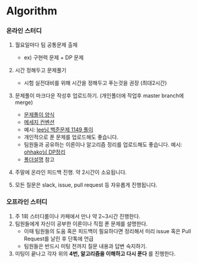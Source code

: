 # Algorithm
### 온라인 스터디

1. 월요일마다 팀 공통문제 출제
   - ex) 구현력 문제 + DP 문제
2. 시간 정해두고 문제풀기
   - 시험 실전대비를 위해 시간을 정해두고 푸는것을 권장 (최대2시간)
3. 문제풀이 마크다운 작성후 업로드하기. (개인폴더에 작업후 master branch에 merge)
   - [문제풀이 양식](https://github.com/TheCopiens/algorithm-study/blob/master/solution%20template.md)
   - [메세지 컨벤션](https://github.com/TheCopiens/algorithm-study/wiki/Message-Convention)
   - 예시: [lee님 백준문제 1149 풀이](https://github.com/TheCopiens/algorithm-study/blob/master/source/lee/team/200325_dp.md)
   - 개인적으로 푼 문제를 업로드해도 좋습니다.
   - 팀원들과 공유하는 이론이나 알고리즘 정리를 업로드해도 좋습니다. 예시: [ohhako님 DP정리](https://github.com/TheCopiens/algorithm-study/blob/master/contents/DP.md)
   - [폴더설명](#폴더-설명) 참고
4. 주말에 온라인 피드백 진행. 약 2시간이 소요됩니다.

5. 모든 질문은 slack, issue, pull request 등 자유롭게 진행됩니다.

### 오프라인 스터디

1. 주 1회 스터디룸이나 카페에서 만나 약 2~3시간 진행한다.
2. 팀원들에게 자신이 공부한 이론이나 직접 푼 문제를 설명한다.
   - 이때 팀원들의 도움 혹은 피드백이 필요하다면 정리해서 미리 issue 혹은 Pull Request를 날린 후 단톡에 언급
   - 팀원들은 반드시 미팅 전까지 질문 내용과 답변 숙지하기.
3. 미팅이 끝나고 각자 위의 **4번, 알고리즘을 이해하고 다시 푼다** 를 진행한다.
   <br><br>
